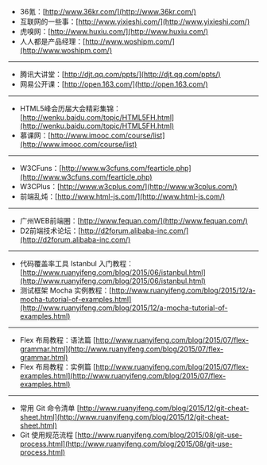 - 36氪：[http://www.36kr.com/](http://www.36kr.com/)
- 互联网的一些事：[http://www.yixieshi.com/](http://www.yixieshi.com/)
- 虎嗅网：[http://www.huxiu.com/](http://www.huxiu.com/)
- 人人都是产品经理：[http://www.woshipm.com/](http://www.woshipm.com/)

----------

- 腾讯大讲堂：[http://djt.qq.com/ppts/](http://djt.qq.com/ppts/)
- 网易公开课：[http://open.163.com/](http://open.163.com/)

----------

- HTML5峰会历届大会精彩集锦：[http://wenku.baidu.com/topic/HTML5FH.html](http://wenku.baidu.com/topic/HTML5FH.html)
- 慕课网：[http://www.imooc.com/course/list](http://www.imooc.com/course/list)

----------

- W3CFuns：[http://www.w3cfuns.com/fearticle.php](http://www.w3cfuns.com/fearticle.php)
- W3CPlus：[http://www.w3cplus.com/](http://www.w3cplus.com/)
- 前端乱炖：[http://www.html-js.com/](http://www.html-js.com/)

----------

- 广州WEB前端圈：[http://www.fequan.com/](http://www.fequan.com/)
- D2前端技术论坛：[http://d2forum.alibaba-inc.com/](http://d2forum.alibaba-inc.com/)

----------

- 代码覆盖率工具 Istanbul 入门教程：[http://www.ruanyifeng.com/blog/2015/06/istanbul.html](http://www.ruanyifeng.com/blog/2015/06/istanbul.html)
- 测试框架 Mocha 实例教程：[http://www.ruanyifeng.com/blog/2015/12/a-mocha-tutorial-of-examples.html](http://www.ruanyifeng.com/blog/2015/12/a-mocha-tutorial-of-examples.html)

----------

- Flex 布局教程：语法篇 [http://www.ruanyifeng.com/blog/2015/07/flex-grammar.html](http://www.ruanyifeng.com/blog/2015/07/flex-grammar.html)
- Flex 布局教程：实例篇 [http://www.ruanyifeng.com/blog/2015/07/flex-examples.html](http://www.ruanyifeng.com/blog/2015/07/flex-examples.html)

----------

- 常用 Git 命令清单 [http://www.ruanyifeng.com/blog/2015/12/git-cheat-sheet.html](http://www.ruanyifeng.com/blog/2015/12/git-cheat-sheet.html)
- Git 使用规范流程 [http://www.ruanyifeng.com/blog/2015/08/git-use-process.html](http://www.ruanyifeng.com/blog/2015/08/git-use-process.html)
